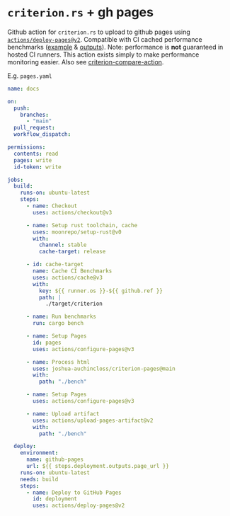 # `criterion.rs` + gh pages

Github action for `criterion.rs` to upload to github pages using [`actions/deploy-pages@v2`]. Compatible with CI cached performance benchmarks ([example] & [outputs]). Note: performance is **not** guaranteed in hosted CI runners. This action exists simply to make performance monitoring easier. Also see [criterion-compare-action].

E.g. `pages.yaml`

```yaml
name: docs

on:
  push:
    branches:
      - "main"
  pull_request:
  workflow_dispatch:

permissions:
  contents: read
  pages: write
  id-token: write

jobs:
  build:
    runs-on: ubuntu-latest
    steps:
      - name: Checkout
        uses: actions/checkout@v3

      - name: Setup rust toolchain, cache
        uses: moonrepo/setup-rust@v0
        with:
          channel: stable
          cache-target: release

      - id: cache-target
        name: Cache CI Benchmarks
        uses: actions/cache@v3
        with:
          key: ${{ runner.os }}-${{ github.ref }}
          path: |
            ./target/criterion

      - name: Run benchmarks
        run: cargo bench

      - name: Setup Pages
        id: pages
        uses: actions/configure-pages@v3

      - name: Process html
        uses: joshua-auchincloss/criterion-pages@main
        with:
          path: "./bench"

      - name: Setup Pages
        uses: actions/configure-pages@v3

      - name: Upload artifact
        uses: actions/upload-pages-artifact@v2
        with:
          path: "./bench"

  deploy:
    environment:
      name: github-pages
      url: ${{ steps.deployment.outputs.page_url }}
    runs-on: ubuntu-latest
    needs: build
    steps:
      - name: Deploy to GitHub Pages
        id: deployment
        uses: actions/deploy-pages@v2
```

[`actions/deploy-pages@v2`]: https://github.com/actions/deploy-pages/tree/v2/
[example]: https://github.com/joshua-auchincloss/hashsets-perf
[outputs]: https://joshua-auchincloss.github.io/hashsets-perf/bench/
[criterion-compare-action]: https://github.com/boa-dev/criterion-compare-action
